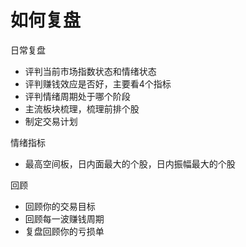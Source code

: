 # 如何复盘

日常复盘
- 评判当前市场指数状态和情绪状态
- 评判赚钱效应是否好，主要看4个指标
- 评判情绪周期处于哪个阶段
- 主流板块梳理，梳理前排个股
- 制定交易计划

情绪指标
- 最高空间板，日内面最大的个股，日内振幅最大的个股

回顾
- 回顾你的交易目标
- 回顾每一波赚钱周期
- 复盘回顾你的亏损单